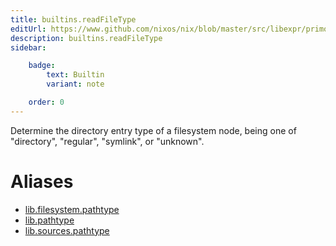 ```yaml
---
title: builtins.readFileType
editUrl: https://www.github.com/nixos/nix/blob/master/src/libexpr/primops.cc
description: builtins.readFileType
sidebar:

    badge:
        text: Builtin
        variant: note

    order: 0
---
```


Determine the directory entry type of a filesystem node, being
one of "directory", "regular", "symlink", or "unknown".


# Aliases

- [lib.filesystem.pathtype](/nix-doc-comments/reference/lib/filesystem/lib-filesystem-pathtype)
- [lib.pathtype](/nix-doc-comments/reference/lib/lib-pathtype)
- [lib.sources.pathtype](/nix-doc-comments/reference/lib/sources/lib-sources-pathtype)


